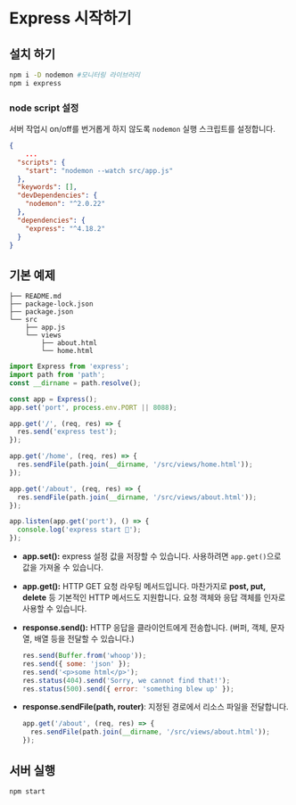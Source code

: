 # Express 시작하기

## 설치 하기

```bash
npm i -D nodemon #모니터링 라이브러리
npm i express
```

### node script 설정

서버 작업시 on/off를 번거롭게 하지 않도록 `nodemon` 실행 스크립트를 설정합니다.

```json
{
	...
  "scripts": {
    "start": "nodemon --watch src/app.js"
  },
  "keywords": [],
  "devDependencies": {
    "nodemon": "^2.0.22"
  },
  "dependencies": {
    "express": "^4.18.2"
  }
}
```

## 기본 예제

```
├── README.md
├── package-lock.json
├── package.json
└── src
    ├── app.js
    └── views
        ├── about.html
        └── home.html
```

```jsx
import Express from 'express';
import path from 'path';
const __dirname = path.resolve();

const app = Express();
app.set('port', process.env.PORT || 8088);

app.get('/', (req, res) => {
  res.send('express test');
});

app.get('/home', (req, res) => {
  res.sendFile(path.join(__dirname, '/src/views/home.html'));
});

app.get('/about', (req, res) => {
  res.sendFile(path.join(__dirname, '/src/views/about.html'));
});

app.listen(app.get('port'), () => {
  console.log('express start 🚀');
});
```

- **app.set():** express 설정 값을 저장할 수 있습니다. 사용하려면 `app.get()`으로 값을 가져올 수 있습니다.
- **app.get():** HTTP GET 요청 라우팅 메서드입니다. 마찬가지로 **post, put, delete** 등 기본적인 HTTP 메서드도 지원합니다. 요청 객체와 응답 객체를 인자로 사용할 수 있습니다.

- **response.send():** HTTP 응답을 클라이언트에게 전송합니다. (버퍼, 객체, 문자열, 배열 등을 전달할 수 있습니다.)
  ```jsx
  res.send(Buffer.from('whoop'));
  res.send({ some: 'json' });
  res.send('<p>some html</p>');
  res.status(404).send('Sorry, we cannot find that!');
  res.status(500).send({ error: 'something blew up' });
  ```
- **response.sendFile(path, router)**: 지정된 경로에서 리소스 파일을 전달합니다.
  ```js
  app.get('/about', (req, res) => {
    res.sendFile(path.join(__dirname, '/src/views/about.html'));
  });
  ```

## 서버 실행

```bash
npm start
```
